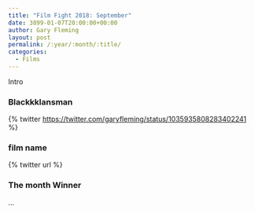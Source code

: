 ```yaml
---
title: "Film Fight 2018: September"
date: 3899-01-07T20:00:00+00:00
author: Gary Fleming
layout: post
permalink: /:year/:month/:title/
categories:
  - Films
---
```


Intro

### Blackkklansman

{% twitter https://twitter.com/garyfleming/status/1035935808283402241 %}

### film name

{% twitter url %}


### The month Winner

...
